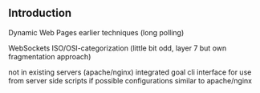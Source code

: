 ## Introduction

Dynamic Web Pages
earlier techniques (long polling)

WebSockets
ISO/OSI-categorization
(little bit odd, layer 7 but own fragmentation approach)

not in existing servers (apache/nginx) integrated
goal cli interface for use from server side scripts
if possible configurations similar to apache/nginx


